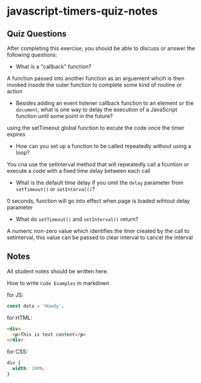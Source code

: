 # javascript-timers-quiz-notes

## Quiz Questions

After completing this exercise, you should be able to discuss or answer the following questions:

- What is a "callback" function?

A function passed into another function as an arguement whcih is then invoked insode the outer function to complete some kind of routine or action

- Besides adding an event listener callback function to an element or the `document`, what is one way to delay the execution of a JavaScript function until some point in the future?

using the setTimeout global function to excute the code once the timer expires

- How can you set up a function to be called repeatedly without using a loop?

You cna use the setInterval method that will repwatedly call a fcuntion or execute a code with a fixed time delay between each call

- What is the default time delay if you omit the `delay` parameter from `setTimeout()` or `setInterval()`?

0 seconds, function will go into effect when page is loaded wihtout delay parameter

- What do `setTimeout()` and `setInterval()` return?

A numeric non-zero value which identifies the itner created by the call to setinterval, this value can be passed to clear interval to cancel the interval

## Notes

All student notes should be written here.

How to write `Code Examples` in markdown

for JS:

```javascript
const data = 'Howdy';
```

for HTML:

```html
<div>
  <p>This is text content</p>
</div>
```

for CSS:

```css
div {
  width: 100%;
}
```

